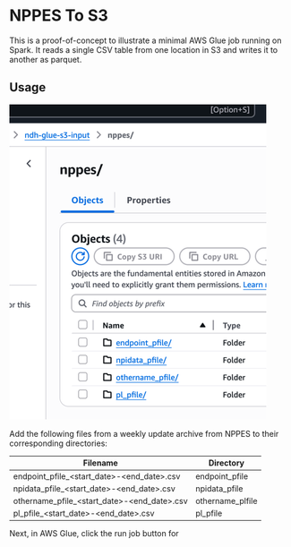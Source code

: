 # NPPES To S3

This is a proof-of-concept to illustrate a minimal AWS Glue job running on Spark.
It reads a single CSV table from one location in S3 and writes it to another as parquet.

## Usage

![nppess-inputs.png](nppes-inputs.png)

Add the following files from a weekly update archive from NPPES to their corresponding directories:

| Filename                                     | Directory        |
|----------------------------------------------|------------------|
| endpoint_pfile_<start_date>-<end_date>.csv   | endpoint_pfile   |
| npidata_pfile_<start_date>-<end_date>.csv    | npidata_pfile    | 
| othername_pfile_<start_date>-<end_date>.csv  | othername_plfile |
| pl_pfile_<start_date>-<end_date>.csv         | pl_pfile         | 

Next, in AWS Glue, click the run job button for 